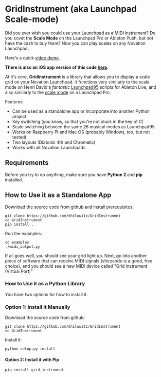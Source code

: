 GridInstrument (aka Launchpad Scale-mode)
============

Did you ever wish you could use your Launchpad as a MIDI instrument? Do you covet the **Scale Mode** on the Launchpad Pro or Ableton Push, but not have the cash to buy them? Now you can play scales on any Novation Launchpad. 


Here's a quick [video demo](https://youtu.be/JJA2fm-2NVg).

**There is also an iOS app version of this code [here](https://itunes.apple.com/us/app/gridinstrument/id1296511558?mt=8).**

At it's core, **GridInstrument** is a library that allows you to display a scale grid on your Novation Launchpad. It functions very similarly to the scale mode on Henri David's _fantastic_  [Launchpad95](http://motscousus.com/stuff/2011-07_Novation_Launchpad_Ableton_Live_Scripts/) scripts for Ableton Live, and also similarly to the [scale mode](https://global.novationmusic.com/launchpad-pro-scale-mode) on a Launchpad Pro.

Features:

* Can be used as a standalone app or incorporate into another Python project.
* Key switching (you know, so that you're not stuck in the key of C)
* Scale switching between the same 26 musical modes as Launchpad95
* Works on Raspberry Pi and Mac OS (probably Windows, too, but not tested).
* Two layouts (Diatonic 4th and Chromatic)
* Works with all Novation Launchpads

## Requirements

Before you try to do anything, make sure you have **Python 2** and **pip** installed.

## How to Use it as a Standalone App

Download the source code from github and install prerequisites:

    git clone https://github.com/dhilowitz/GridInstrument
    cd GridInstrument
    pip install .

Run the examples:

    cd examples
    ./midi_output.py

If all goes well, you should see your grid light up. Next, go into another piece of software that can receive MIDI signals (sforzando is a good, free choice), and you should see a new MIDI device called "Grid Instrument (Virtual Port)"

### How to Use it as a Python Library

You have two options for how to install it.

### Option 1: Install it Manually

Download the source code from github:

    git clone https://github.com/dhilowitz/GridInstrument
    cd GridInstrument

Install it:

    python setup.py install

#### Option 2: Install it with Pip

    pip install grid_instrument
